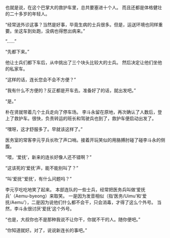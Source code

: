 也就是说，在这个巴掌大的救护车里，总共要塞进十个人。
而且还都是体格健壮的二十多岁的年轻人。

“经常送外诊这事？当然是好事，毕竟生病的士兵很多。但是，运送环境也同样重要。坐这车到处跑，没病也得憋出病来。”

“……”

“先都下来。”

他让士兵们都下车后，从中挑出了三个块头比较大的士兵。
然后决定让他们坐他的私家车。

“这样的话，连长您会不会不方便？”

“我有什么不方便的？反正都是开车去。准备好了的话，就出发吧。”

“是。”

朴在贤就带着几个士兵走向了停车场。
李斗永留在原地，再次确认了人数后，登上了救护车。很快，负责转运的班长和驾驶兵也到了，救护车便启动出发了。

“嘿呀，这才舒服多了。早就该这样了。”

医务室的常客李元亨兵长吹了声口哨。接着开玩笑似的用胳膊肘碰了碰李斗永的侧腹。

“喂，‘爱抚’，新来的连长好像人还不错啊？”

“这该死的‘爱抚’声，能不能别叫了？”

“叫‘爱抚’‘爱抚’，有什么问题吗？”

李元亨吃吃地笑了起来。
本部连队的一些士兵，经常把医务兵叫做‘爱抚兵’（Aemu-byeong）来取笑。
一是因为发音相似（指‘医务/Uimu’和‘爱抚/Aemu’），二是因为说他们什么都不会干，只会消毒，才得了这么个外号。
当然，李斗永很讨厌‘爱抚’这个外号。

“也是，大叔你也不是那种我说不让你干，你就不干的人。随你便吧。”

“你知道就好。对了，说说新连长的事吧。”